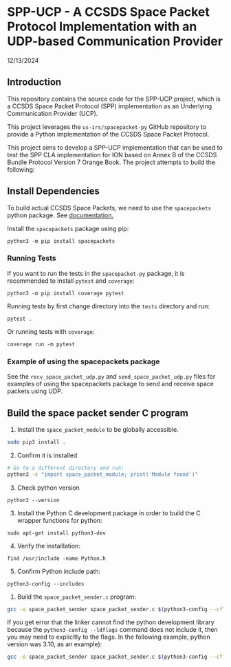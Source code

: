 # SPP-UCP - A CCSDS Space Packet Protocol Implementation with an UDP-based Communication Provider

12/13/2024

## Introduction

This repository contains the source code for the SPP-UCP project, which is a CCSDS Space Packet Protocol (SPP) implementation as an Underlying Communication Provider (UCP). 

This project leverages the `us-irs/spacepacket-py` GitHub repository to provide a Python implementation of the CCSDS Space Packet Protocol.

This project aims to develop a SPP-UCP implementation that can be used to test the SPP CLA implementation for ION based on Annex B of the CCSDS Bundle Protocol Version 7 Orange Book. The project attempts to build the following:

## Install Dependencies

To build actual CCSDS Space Packets, we need to use the `spacepackets` python package. See [documentation.](https://spacepackets.readthedocs.io/en/latest/examples.html)

Install the `spacepackets` package using pip: 

```
python3 -m pip install spacepackets
```

### Running Tests
If you want to run the tests in the `spacepacket-py` package, it is recommended to install `pytest` and `coverage`:

```
python3 -m pip install coverage pytest
```

Running tests by first change directory into the `tests` directory and run:

```
pytest .
```

Or running tests with `coverage`:

```
coverage run -m pytest
```

### Example of using the spacepackets package

See the `recv_space_packet_udp.py` and `send_space_packet_udp.py` files for examples of using the spacepackets package to send and receive space packets using UDP.

## Build the space packet sender C program

1. Install the `space_packet_module` to be globally accessible.

``` bash
sudo pip3 install .
```

2. Confirm it is installed

```bash
# Go to a different directory and run:
python3 -c "import space_packet_module; print('Module found')"
```
3. Check python version

```
python3 --version
```

3. Install the Python C development package in order to  build the C wrapper functions for python:

```
sudo apt-get install python3-dev
```

4. Verify the installlation:

```
find /usr/include -name Python.h
```

5. Confirm Python include path:

```
python3-config --includes
```

1. Build the `space_packet_sender.c` program:

```bash
gcc -o space_packet_sender space_packet_sender.c $(python3-config --cflags --ldflags)
```

If you get error that the linker cannot find the python development library because the `python3-config --ldflags` command does not include it, then you may need to explicitly to the flags. In the following example, python version was 3.10, as an example):

```bash
gcc -o space_packet_sender space_packet_sender.c $(python3-config --cflags --ldflags) -lpython3.10
```



